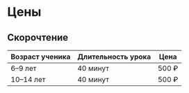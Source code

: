 # Цены

## Скорочтение

| Возраст ученика | Длительность урока | Цена  |
|-----------------|--------------------|-------|
| 6–9 лет         | 40 минут           | 500 ₽ | 
| 10–14 лет       | 40 минут           | 500 ₽ |
